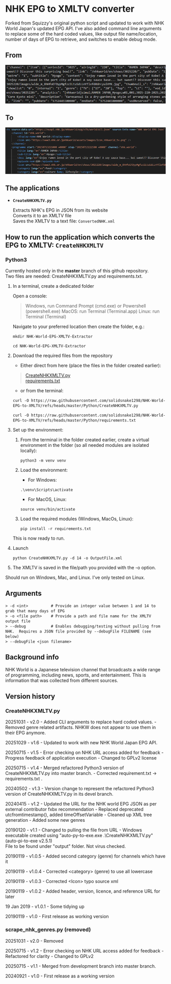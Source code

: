 # NHK EPG to XMLTV converter

Forked from Squizzy's original python script and updated to work with NHK World Japan's updated EPG API.
I've also added command line arguments to replace some of the hard coded values, like output file name/location,
number of days of EPG to retrieve, and switches to enable debug mode.

## From

![NHK JSON](./assets/nhk_json.png)

## To

![NHK XMLTV](./assets/nhk_xmltv.png)
  
## The applications

- __`CreateNHKXMLTV.py`__

    Extracts NHK's EPG in JSON from its website  
    Converts it to an XMLTV file  
    Saves the XMLTV to a text file: `ConvertedNHK.xml`  

## How to run the application which converts the EPG to XMLTV: `CreateNHKXMLTV`

### Python3

Currently hosted only in the __master__ branch of this github repository.  
Two files are needed: CreateNHKXMLTV.py and requirements.txt.

1. In a terminal, create a dedicated folder

    Open a console:

    > Windows, run Command Prompt (cmd.exe) or Powershell (powershell.exe)
    > MacOS: run Terminal (Terminal.app)
    > Linux: run Terminal (Terminal)

    Navigate to your preferred location then create the folder, e.g.:

    ```shell
    mkdir NHK-World-EPG-XMLTV-Extractor
    ```  

    ```shell
    cd NHK-World-EPG-XMLTV-Extractor
    ```

2. Download the required files from the repository

    - Either direct from here (place the files in the folder created earlier):
    > [CreateNHKXMLTV.py](https://github.com/solidsnake1298/NHK-World-EPG-to-XMLTV/blob/master/Python/CreateNHKXMLTV.py)  
    > [requirements.txt](https://github.com/solidsnake1298/NHK-World-EPG-to-XMLTV/blob/master/Python/requirements.txt)

    - or from the terminal:  

    ```shell
    curl -O https://raw.githubusercontent.com/solidsnake1298/NHK-World-EPG-to-XMLTV/refs/heads/master/Python/CreateNHKXMLTV.py
    ```

    ```shell
    curl -O https://raw.githubusercontent.com/solidsnake1298/NHK-World-EPG-to-XMLTV/refs/heads/master/Python/requirements.txt
    ```

3. Set up the environment:

    1. From the terminal in the folder created earlier, create a virtual environment in the folder (so all needed modules are isolated locally):

        ```shell
        python3 -m venv venv
        ```

    2. Load the environment:

        - For Windows:

        ```shell
        .\venv\Scripts\activate
        ```

        - For MacOS, Linux:

        ```shell
        source venv/bin/activate
        ```

    3. Load the required modules (Windows, MacOs, Linux):

        ```shell
        pip install -r requirements.txt
        ```

    This is now ready to run.

4. Launch

    ```shell
    python CreateNHKXMLTV.py -d 14 -o OutputFile.xml
    ```

5. The XMLTV is saved in the file/path you provided with the -o option.

Should run on Windows, Mac, and Linux.  I've only tested on Linux.

## Arguments

    > -d <int>          # Provide an integer value between 1 and 14 to grab that many days of EPG
    > -o <file path>    # Provide a path and file name for the XMLTV output file
    > --debug           # Enables debugging/testing without pulling from NHK.  Requires a JSON file provided by --debugFile FILENAME (see below)
    > --debugFile <json filename>

## Background info

NHK World is a Japanese television channel that broadcasts a wide range of programming, including news, sports, and entertainment.
This is information that was collected from different sources.

## Version history

### CreateNHKXMLTV.py

20251031 - v2.0
    - Added CLI arguments to replace hard coded values.
    - Removed genre related artifacts.  NHKW does not appear to use them in their EPG anymore.

20251029 - v1.6
    - Updated to work with new NHK World Japan EPG API.

20250715 - v1.5
    - Error checking on NHK URL access added for feedback
    - Progress feedback of application execution
    - Changed to GPLv2 license

20250715 - v1.4
    - Merged refactored Python3 version of CreateNHKXMLTV.py into master branch.
    - Corrected requirement.txt -> requirements.txt .

20240502 - v1.3
    - Version change to represent the refactored Python3 version of CreateNHKXMLTV.py in its devel branch.

20240415 - v1.2
    - Updated the URL for the NHK world EPG JSON as per external contributor fxbx recommendation
    - Replaced deprecated utcfromtimestamp(), added timeOffsetVariable
    - Cleaned up XML tree generation
    - Added some new genres

20190120 - v1.1
    - Changed to pulling the file from URL
    - Windows executable created using "auto-py-to-exe.exe .\CreateNHKXMLTV.py" (auto-pi-to-exe v2.5.1)\
      File to be found under "output" folder. Not virus checked.

20190119 - v1.0.5
    - Added second category (genre) for channels which have it

20190119 - v1.0.4
    - Corrected \<category\> (genre) to use all lowercase

20190119 - v1.0.3
    - Corrected \<Icon\> typo source xml

20190119 - v1.0.2
    - Added header, version, licence, and reference URL for later

19 Jan 2019 - v1.0.1
    - Some tidying up

20190119 - v1.0
    - First release as working version

### scrape_nhk_genres.py  (removed)

20251031 - v2.0
    - Removed

20250715 - v1.2
    - Error checking on NHK URL access added for feedback
    - Refactored for clarity
    - Changed to GPLv2

20250715 - v1.1
    - Merged from development branch into master branch.

20240921 - v1.0
    - First release as a working version
